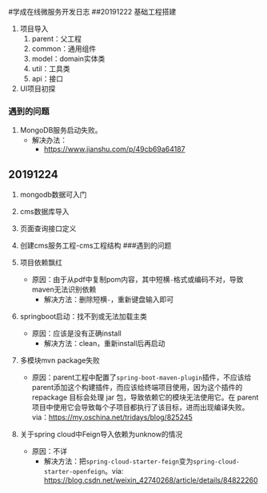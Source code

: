 #学成在线微服务开发日志
##20191222 基础工程搭建
1. 项目导入
    1. parent：父工程
    2. common：通用组件
    2. model：domain实体类
    4. util：工具类
    5. api：接口
2. UI项目初探
### 遇到的问题
1. MongoDB服务启动失败。
    * 解决办法：
        * https://www.jianshu.com/p/49cb69a64187
        
        
## 20191224 
1. mongodb数据可入门
2. cms数据库导入
3. 页面查询接口定义
4. 创建cms服务工程-cms工程结构
###遇到的问题
1. 项目依赖飘红
    * 原因：由于从pdf中复制pom内容，其中短横`-`格式或编码不对，导致maven无法识别依赖
        * 解决方法：删除短横`-`，重新键盘输入即可
        
2. springboot启动：找不到或无法加载主类
    * 原因：应该是没有正确install
        * 解决方法：clean，重新install后再启动
3. 多模块mvn package失败
    * 原因：parent工程中配置了`spring-boot-maven-plugin`插件，不应该给parent添加这个构建插件，而应该给终端项目使用，因为这个插件的 repackage 目标会处理 jar 包，导致依赖它的模块无法使用它。在 parent 项目中使用它会导致每个子项目都执行了该目标，进而出现编译失败。via：https://my.oschina.net/tridays/blog/825245
4. 关于spring cloud中Feign导入依赖为unknow的情况
    * 原因：不详
        * 解决方法：把`spring-cloud-starter-feign`变为`spring-cloud-starter-openfeign`。via: https://blog.csdn.net/weixin_42740268/article/details/84822260